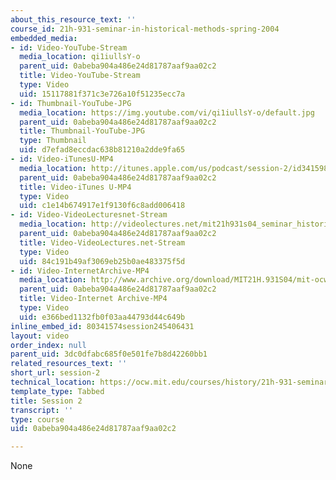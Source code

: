 ```yaml
---
about_this_resource_text: ''
course_id: 21h-931-seminar-in-historical-methods-spring-2004
embedded_media:
- id: Video-YouTube-Stream
  media_location: qi1iullsY-o
  parent_uid: 0abeba904a486e24d81787aaf9aa02c2
  title: Video-YouTube-Stream
  type: Video
  uid: 15117881f371c3e726a10f51235ecc7a
- id: Thumbnail-YouTube-JPG
  media_location: https://img.youtube.com/vi/qi1iullsY-o/default.jpg
  parent_uid: 0abeba904a486e24d81787aaf9aa02c2
  title: Thumbnail-YouTube-JPG
  type: Thumbnail
  uid: d7efad8eccdac638b81210a2dde9fa65
- id: Video-iTunesU-MP4
  media_location: http://itunes.apple.com/us/podcast/session-2/id341598231?i=63739268
  parent_uid: 0abeba904a486e24d81787aaf9aa02c2
  title: Video-iTunes U-MP4
  type: Video
  uid: c1e14b674917e1f9130f6c8add006418
- id: Video-VideoLecturesnet-Stream
  media_location: http://videolectures.net/mit21h931s04_seminar_historical_methods/
  parent_uid: 0abeba904a486e24d81787aaf9aa02c2
  title: Video-VideoLectures.net-Stream
  type: Video
  uid: 84c191b49af3069eb25b0ae483375f5d
- id: Video-InternetArchive-MP4
  media_location: http://www.archive.org/download/MIT21H.931S04/mit-ocw-21h931-mccants-31mar2004-220k.mp4
  parent_uid: 0abeba904a486e24d81787aaf9aa02c2
  title: Video-Internet Archive-MP4
  type: Video
  uid: e366bed1132fb0f03aa44793d44c649b
inline_embed_id: 80341574session245406431
layout: video
order_index: null
parent_uid: 3dc0dfabc685f0e501fe7b8d42260bb1
related_resources_text: ''
short_url: session-2
technical_location: https://ocw.mit.edu/courses/history/21h-931-seminar-in-historical-methods-spring-2004/video-lectures/session-2
template_type: Tabbed
title: Session 2
transcript: ''
type: course
uid: 0abeba904a486e24d81787aaf9aa02c2

---
```

None
